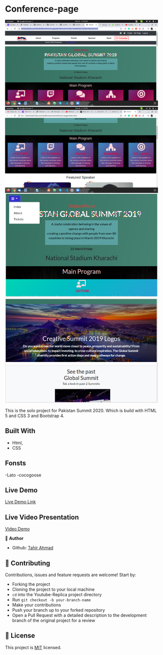 # Conference-page
![screenshot](./screenshot.png)
![mobile](./one.png)
![mobile](./screen2.png)
![mobile](./screen3.png)

This is the solo project for Pakistan Summit 2020. Which is build with HTML 5 and CSS 3 and Bootstrap 4. 


## Built With

- Html,
- CSS

## Fonsts

-Lato 
-cocogoose



## Live Demo

[Live Demo Link](https://rawcdn.githack.com/Tahirbhalli/Conference-page/5cecd902429e75ca3af9d3179b01019632460bef/index.html)

## Live Video Presentation
[Video Demo](https://www.loom.com/share/d1a829ada3f44da58a01b9866b9575f7)

👤 **Author**

- Github: [Tahir Ahmad](https://github.com/tahirbhalli/)

## 🤝 Contributing

Contributions, issues and feature requests are welcome! Start by:
* Forking the project
* Cloning the project to your local machine
* `cd` into the Youtube-Replica project directory
* Run `git checkout -b your-branch-name`
* Make your contributions
* Push your branch up to your forked repository
* Open a Pull Request with a detailed description to the development branch of the original project for a review

## 📝 License

This project is [MIT](https://opensource.org/licenses/MIT) licensed.
